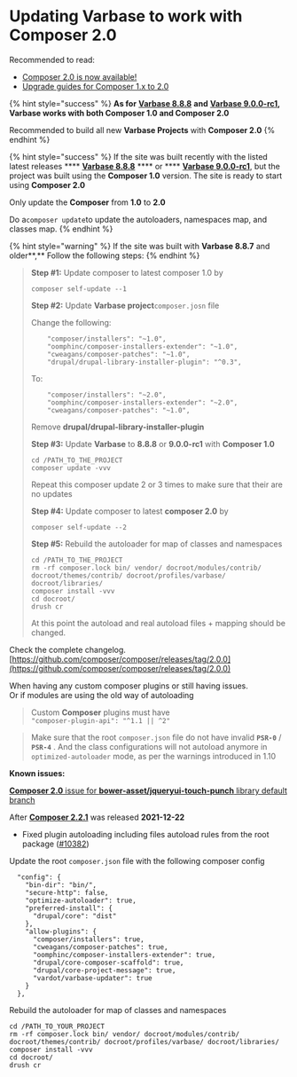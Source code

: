 # Updating Varbase to work with Composer 2.0

Recommended to read:

* [Composer 2.0 is now available!](https://blog.packagist.com/composer-2-0-is-now-available/)
* [Upgrade guides for Composer 1.x to 2.0](https://github.com/composer/composer/blob/2.0.0/UPGRADE-2.0.md)

{% hint style="success" %}
**As for** [**Varbase 8.8.8**](https://www.drupal.org/project/varbase/releases/8.x-8.8) **and** [**Varbase 9.0.0-rc1**](https://www.drupal.org/project/varbase/releases/9.0.0-rc1)**, Varbase works with both Composer 1.0 and Composer 2.0**&#x20;

Recommended to build all new **Varbase Projects** with **Composer 2.0**
{% endhint %}

{% hint style="success" %}
If the site was built recently with the listed latest releases **** [**Varbase 8.8.8**](https://www.drupal.org/project/varbase/releases/8.x-8.8) **** or **** [**Varbase 9.0.0-rc1**](https://www.drupal.org/project/varbase/releases/9.0.0-rc1), but the project was built using the **Composer 1.0** version. The site is ready to start using **Composer 2.0**

Only update the **Composer** from **1.0** to **2.0**

Do a`composer update`to update the autoloaders, namespaces map, and classes map.
{% endhint %}

{% hint style="warning" %}
If the site was built with **Varbase 8.8.7** and older**,** Follow the following steps:
{% endhint %}

> **Step #1:** Update composer to latest composer 1.0 by
>
> ```
> composer self-update --1
> ```
>
> **Step #2:** Update **Varbase project**`composer.josn` file
>
> Change the following:
>
> ```
>     "composer/installers": "~1.0",
>     "oomphinc/composer-installers-extender": "~1.0",
>     "cweagans/composer-patches": "~1.0",
>     "drupal/drupal-library-installer-plugin": "^0.3",
> ```
>
> To:
>
> ```
>     "composer/installers": "~2.0",
>     "oomphinc/composer-installers-extender": "~2.0",
>     "cweagans/composer-patches": "~1.0",
> ```
>
> Remove **drupal/drupal-library-installer-plugin**
>
> **Step #3:** Update **Varbase** to **8.8.8**  or **9.0.0-rc1** with **Composer 1.0**
>
> ```
> cd /PATH_TO_THE_PROJECT
> composer update -vvv
> ```
>
> Repeat this composer update 2 or 3 times to make sure that their are no updates
>
> **Step #4:** Update composer to latest **composer 2.0** by
>
> ```
> composer self-update --2
> ```
>
> **Step #5:** Rebuild the autoloader for map of classes and namespaces
>
> ```
> cd /PATH_TO_THE_PROJECT
> rm -rf composer.lock bin/ vendor/ docroot/modules/contrib/ docroot/themes/contrib/ docroot/profiles/varbase/ docroot/libraries/
> composer install -vvv
> cd docroot/
> drush cr
> ```
>
> At this point the autoload and real autoload files + mapping should be changed.

Check the complete changelog.\
[https://github.com/composer/composer/releases/tag/2.0.0](https://github.com/composer/composer/releases/tag/2.0.0)

When having any custom composer plugins or still having issues.\
Or if modules are using the old way of autoloading

> Custom **Composer** plugins must have\
> `"composer-plugin-api": "^1.1 || ^2"`

> Make sure that the root `composer.json` file do not have invalid **`PSR-0`** / **`PSR-4`** . And the class configurations will not autoload anymore in `optimized-autoloader` mode, as per the warnings introduced in 1.10

**Known issues:**

[**Composer 2.0** issue for **bower-asset/jqueryui-touch-punch** library default branch](https://www.drupal.org/project/varbase/issues/3190703)



After [**Composer 2.2.1**](https://github.com/composer/composer/releases/tag/2.2.1) was released **2021-12-22**

* Fixed plugin autoloading including files autoload rules from the root package ([#10382](https://github.com/composer/composer/issues/10382))

Update the root `composer.json` file with the following composer config

```
  "config": {
    "bin-dir": "bin/",
    "secure-http": false,
    "optimize-autoloader": true,
    "preferred-install": {
      "drupal/core": "dist"
    },
    "allow-plugins": {
      "composer/installers": true,
      "cweagans/composer-patches": true,
      "oomphinc/composer-installers-extender": true,
      "drupal/core-composer-scaffold": true,
      "drupal/core-project-message": true,
      "vardot/varbase-updater": true
    }
  },
```

Rebuild the autoloader for map of classes and namespaces

```
cd /PATH_TO_YOUR_PROJECT
rm -rf composer.lock bin/ vendor/ docroot/modules/contrib/ docroot/themes/contrib/ docroot/profiles/varbase/ docroot/libraries/
composer install -vvv
cd docroot/
drush cr
```
